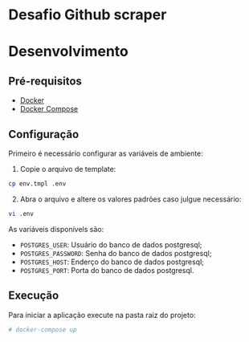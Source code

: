 # Desafio Github scraper 

# Desenvolvimento

## Pré-requisitos

- [Docker](https://docs.docker.com/get-docker/)
- [Docker Compose](https://docs.docker.com/compose/install/)

## Configuração

Primeiro é necessário configurar as variáveis de ambiente:

1. Copie o arquivo de template:
```bash
cp env.tmpl .env
```
2. Abra o arquivo e altere os valores padrões caso julgue necessário:
```bash
vi .env
```
As variáveis disponívels são:

- `POSTGRES_USER`: Usuário do banco de dados postgresql; 
- `POSTGRES_PASSWORD`: Senha do banco de dados postgresql;
- `POSTGRES_HOST`: Enderço do banco de dados postgresql;
- `POSTGRES_PORT`: Porta do banco de dados postgresql.

## Execução

Para iniciar a aplicação execute na pasta raiz do projeto:

```bash
# docker-compose up
```
